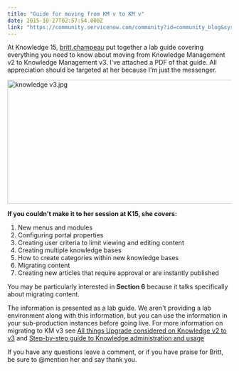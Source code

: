 ```yaml
---
title: "Guide for moving from KM v to KM v"
date: 2015-10-27T02:57:54.000Z
link: "https://community.servicenow.com/community?id=community_blog&sys_id=d40e2a2ddbd0dbc01dcaf3231f96194b"
---
```

<p>At Knowledge 15, <a title="britt.champeau" __default_attr="23178" __jive_macro_name="user" class="jive_macro jive_macro_user" data-orig-content="britt.champeau" data-renderedposition="9.815340995788574_122.86702728271484_114_16" href="/community?id=community_user_profile&user=c060d269db581fc09c9ffb651f961941">britt.champeau</a> put together a lab guide covering everything you need to know about moving from Knowledge Management v2 to Knowledge Management v3. I've attached a PDF of that guide. All appreciation should be targeted at her because I'm just the messenger.</p><p></p><p><img   alt="knowledge v3.jpg" class="image-1 jive-image" src="eec28482dbd85fc068c1fb651f961913.iix" style="width: 620px; height: 279px; display: block; margin-left: auto; margin-right: auto;"/></p><p></p><p><strong>If you couldn't make it to her session at K15, she covers:</strong></p><ol><li>New menus and modules</li><li>Configuring portal properties</li><li>Creating user criteria to limit viewing and editing content</li><li>Creating multiple knowledge bases</li><li>How to create categories within new knowledge bases</li><li>Migrating content</li><li>Creating new articles that require approval or are instantly published</li></ol><p></p><p>You may be particularly interested in <strong>Section 6</strong> because it talks specifically about migrating content.</p><p></p><p>The information is presented as a lab guide. We aren't providing a lab environment along with this information, but you can use the information in your sub-production instances before going live. For more information on migrating to KM v3 see <a title="All things Upgrade considered on Knowledge v2 to v3" __default_attr="5259" __jive_macro_name="blogpost" class="jive_macro jive_macro_blogpost" data-orig-content="All things Upgrade considered on Knowledge v2 to v3" data-renderedposition="655.17041015625_379.08074951171875_355_16" href="/community?id=community_blog&sys_id=e0dc2665dbd0dbc01dcaf3231f9619f4">All things Upgrade considered on Knowledge v2 to v3</a> and <a title="Step-by-step guide to Knowledge administration and usage" __default_attr="5748" __jive_macro_name="blogpost" class="jive_macro jive_macro_blogpost" data-orig-content="Step-by-step guide to Knowledge administration and usage" data-renderedposition="655.17041015625_7.997159004211426_1112_36" href="/community?id=community_blog&sys_id=b2bc6e25dbd0dbc01dcaf3231f96192b">Step-by-step guide to Knowledge administration and usage</a> </p><p></p><p>If you have any questions leave a comment, or if you have praise for Britt, be sure to @mention her and say thank you.</p>